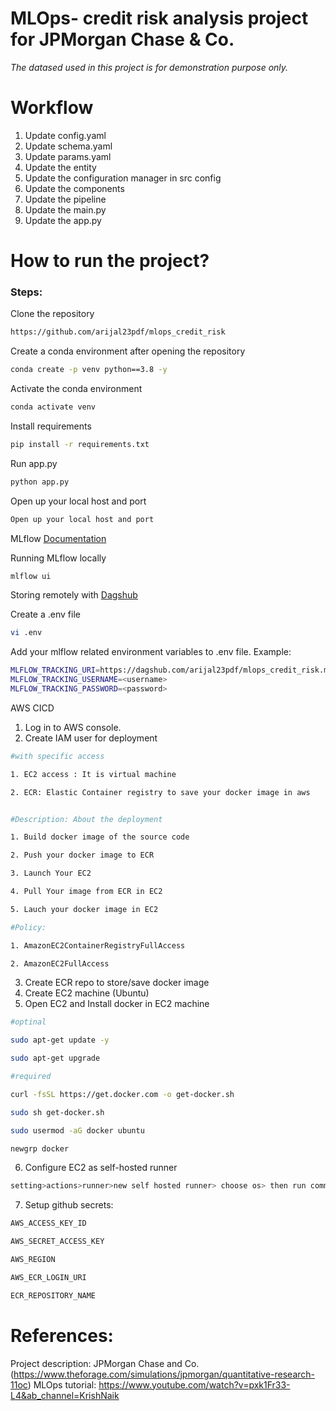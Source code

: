 # MLOps- credit risk analysis project for JPMorgan Chase & Co.
*The datased used in this project is for demonstration purpose only.*


#  Workflow
1. Update config.yaml
2. Update schema.yaml
3. Update params.yaml
4. Update the entity
5. Update the configuration manager in src config
6. Update the components
7. Update the pipeline
8. Update the main.py
9. Update the app.py


# How to run the project?

### Steps:

Clone the repository

```bash
https://github.com/arijal23pdf/mlops_credit_risk
```

Create a conda environment after opening the repository
```bash
conda create -p venv python==3.8 -y
```

Activate the conda environment
```bash
conda activate venv
```

Install requirements
```bash
pip install -r requirements.txt
```

Run app.py
```bash
python app.py
```

Open up your local host and port
```bash
Open up your local host and port
```

MLflow
[Documentation](https://mlflow.org/docs/latest/index.html)

Running MLflow locally
```bash
mlflow ui
```

Storing remotely with
[Dagshub](https://dagshub.com/)

Create a .env file

```bash
vi .env
```

Add your mlflow related environment variables to .env file. Example:

```bash
MLFLOW_TRACKING_URI=https://dagshub.com/arijal23pdf/mlops_credit_risk.mlflow
MLFLOW_TRACKING_USERNAME=<username>
MLFLOW_TRACKING_PASSWORD=<password>
```

AWS CICD
1. Log in to AWS console.
2. Create IAM user for deployment
```bash
#with specific access

1. EC2 access : It is virtual machine

2. ECR: Elastic Container registry to save your docker image in aws


#Description: About the deployment

1. Build docker image of the source code

2. Push your docker image to ECR

3. Launch Your EC2 

4. Pull Your image from ECR in EC2

5. Lauch your docker image in EC2

#Policy:

1. AmazonEC2ContainerRegistryFullAccess

2. AmazonEC2FullAccess
```

3. Create ECR repo to store/save docker image
4. Create EC2 machine (Ubuntu)
5. Open EC2 and Install docker in EC2 machine
```bash
#optinal

sudo apt-get update -y

sudo apt-get upgrade

#required

curl -fsSL https://get.docker.com -o get-docker.sh

sudo sh get-docker.sh

sudo usermod -aG docker ubuntu

newgrp docker
```

6. Configure EC2 as self-hosted runner
```bash
setting>actions>runner>new self hosted runner> choose os> then run command one by one
```

7. Setup github secrets:
```bash
AWS_ACCESS_KEY_ID

AWS_SECRET_ACCESS_KEY

AWS_REGION

AWS_ECR_LOGIN_URI

ECR_REPOSITORY_NAME
```

# References:
Project description: JPMorgan Chase and Co. (https://www.theforage.com/simulations/jpmorgan/quantitative-research-11oc)
MLOps tutorial: https://www.youtube.com/watch?v=pxk1Fr33-L4&ab_channel=KrishNaik
